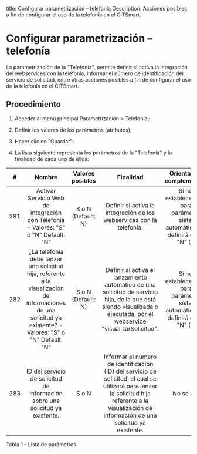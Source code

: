 title: Configurar parametrización – telefonía
Description: Acciones posibles a fin de configurar el uso de la telefonía en el CITSmart.
# Configurar parametrización – telefonía

La parametrización de la "Telefonía", permite definir si activa la integración del webservices con la telefonía, informar el número de identificación del servicio de solicitud, entre otras acciones posibles a fin de configurar el uso de la telefonía en el CITSmart.

Procedimiento
-------------

1.  Acceder al menú principal Parametrización \> Telefonía;

2.  Definir los valores de los parámetros (atributos);

3.  Hacer clic en "Guardar";

4.  La lista siguiente representa los parámetros de la "Telefonía" y la
    finalidad de cada uno de ellos:

| **#** |                                                                          **Nombre**                                                                          | **Valores posibles** |                                                                                            **Finalidad**                                                                                           |                                    **Orientaciones complementarias**                                   |
|:-----:|:------------------------------------------------------------------------------------------------------------------------------------------------------------:|:--------------------:|:--------------------------------------------------------------------------------------------------------------------------------------------------------------------------------------------------:|:------------------------------------------------------------------------------------------------------:|
|  281  |                                      Activar Servicio Web de integración con Telefonía - Valores: "S" o "N" Default: "N"                                     |  S o N (Default: N)  |                                                                Definir si activa la integración de los webservices con la telefonía.                                                               | Si no se establece el valor para el parámetro, el sistema automáticamente definirá el valor: "N" (No). |
|  282  | ¿La telefonía debe lanzar una solicitud hija, referente a la visualización de informaciones de una solicitud ya existente? - Valores: "S" o "N" Default: "N" |  S o N (Default: N)  |               Definir si activa el lanzamiento automático de una solicitud de servicio hija, de la que está siendo visualizada o ejecutada, por el webservice "visualizarSolicitud".               | Si no se establece el valor para el parámetro, el sistema automáticamente definirá el valor: "N" (No). |
|  283  |                                         ID del servicio de solicitud de información sobre una solicitud ya existente.                                        |         S o N        | Informar el número de identificación (ID) del servicio de solicitud, el cual se utilizará para lanzar la solicitud hija referente a la visualización de información de una solicitud ya existente. |                                              No se aplica                                              |
                                                                                        
Tabla 1 - Lista de parámetros

<!-- !!! tip "About"

    <b>Product/Version:</b> CITSmart | 8.00 &nbsp;&nbsp;
    <b>Updated:</b>01/28/2021 – Larissa Lourenço  
